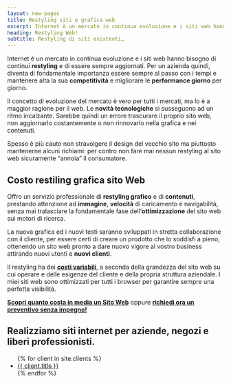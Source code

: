 ```yaml
---
layout: new-pages
title: Restyling siti e grafica web
excerpt: Internet è un mercato in continua evoluzione e i siti web hanno bisogno di continui restyling e di essere sempre aggiornati.
heading: Restyling Web!
subtitle: Restyling di siti esistenti…
---
```

Internet è un mercato in continua evoluzione e i siti web hanno bisogno di continui **restyling** e di essere sempre aggiornati.
Per un azienda quindi, diventa di fondamentale importanza essere sempre al passo con i tempi e mantenere alta la sua **competitività** e migliorare le **performance giorno** per giorno.

Il concetto di evoluzione del mercato è vero per tutti i mercati, ma lo è a maggior ragione per il web. Le **novità tecnologiche** si susseguono ad un ritmo incalzante. Sarebbe quindi un errore trascurare il proprio sito web, non aggiornarlo costantemente o non rinnovarlo nella grafica e nei contenuti.

Spesso è più cauto non stravolgere il design del vecchio sito ma piuttosto mantenerne alcuni richiami: per contro non fare mai nessun restyling al sito web sicuramente “annoia” il consumatore.

## Costo restiling grafica sito Web

Offro un servizio professionale di **restyling grafico** e di **contenuti**, prestando attenzione ad **immagine**, **velocità** di caricamento e navigabilità, senza mai tralasciare la fondamentale fase dell’**ottimizzazione** del sito web sui motori di ricerca.

La nuova grafica ed i nuovi testi saranno sviluppati in stretta collaborazione con il cliente, per essere certi di creare un prodotto che lo soddisfi a pieno, ottenendo un sito web pronto a dare nuovo vigore al vostro business attirando nuovi utenti e **nuovi clienti**.

Il restyling ha dei **[costi variabili](/jekyll-website/quanto-costa-un-sito-web/)**, a seconda della grandezza del sito web su cui operare e delle esigenze del cliente e della propria struttura aziendale. I miei siti web sono ottimizzati per tutti i browser per garantire sempre una perfetta visibilità.

**[Scopri quanto costa in media un Sito Web](/jekyll-website/quanto-costa-un-sito-web/)** oppure  **[richiedi ora un preventivo senza impegno!](/contatti/)**

<h2>Realizziamo siti internet per aziende, negozi e liberi professionisti.</h2>
<ul>
  {% for client in site.clients %}
    <li>
      <a href="{{ site.baseurl }}{{ client.url }}" title="Vedi esempio di siti web per {{ client.subtitle }}">
        {{ client.title }}
      </a>
    </li>
  {% endfor %}
</ul>

